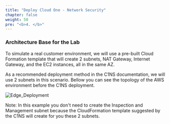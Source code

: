 ```yaml
---
title: "Deploy Cloud One - Network Security"
chapter: false
weight: 50
pre: "<b>4. </b>"
---
```


### Architecture Base for the Lab

To simulate a real customer environment, we will use a pre-built Cloud Formation template that will create 2 subnets, NAT Gateway, Internet Gateway, and the EC2 instances, all in the same AZ.

As a recommended deployment method in the C1NS documentation, we will use 2 subnets in this scenario. Bellow you can see the topology of the AWS environment before the C1NS deployment.

![Edge_Deployment](/images/C1NS_Edge_Deployment.png) 

Note: In this example you don't need to create the Inspection and Management subnet because the CloudFormation template suggested by the C1NS will create for you these 2 subnets.